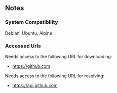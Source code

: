 ## Notes

### System Compatibility

Debian, Ubuntu, Alpine

### Accessed Urls

Needs access to the following URL for downloading:
* https://github.com

Needs access to the following URL for resolving:
* https://api.github.com
